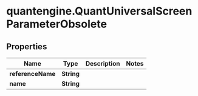 # quantengine.QuantUniversalScreenParameterObsolete

## Properties

Name | Type | Description | Notes
------------ | ------------- | ------------- | -------------
**referenceName** | **String** |  | 
**name** | **String** |  | 


